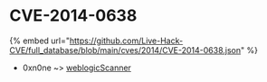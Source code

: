 # CVE-2014-0638
{% embed url="https://github.com/Live-Hack-CVE/full_database/blob/main/cves/2014/CVE-2014-0638.json" %}

* 0xn0ne ~> [weblogicScanner](https://www.alice-snow.ru/2014/database/cve-2014-0638/weblogicscanner-0xn0ne)